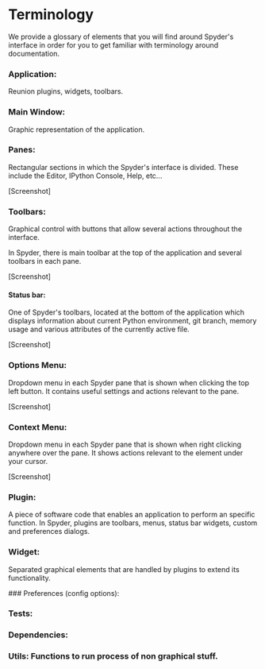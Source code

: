 # Terminology

We provide a glossary of elements that you will find around Spyder's interface in order for you to get familiar with terminology around documentation.



### Application:

Reunion plugins, widgets, toolbars.

### Main Window:

Graphic representation of the application. 

### Panes:

Rectangular sections in which the Spyder's interface is divided. These include the Editor, IPython Console, Help, etc...

[Screenshot]

### Toolbars:

Graphical control with buttons that allow several actions throughout the interface. 

In Spyder, there is main toolbar at the top of the application and several toolbars in each pane. 

[Screenshot]

#### Status bar:

One of Spyder's toolbars, located at the bottom of the application which displays information about current Python environment, git branch, memory usage and various attributes of the currently active file.

[Screenshot]

### Options Menu:

Dropdown menu in each Spyder pane that is shown when clicking the top left button. It contains useful settings and actions relevant to the pane.

[Screenshot]

### Context Menu:

Dropdown menu in each Spyder pane that is shown when right clicking anywhere over the pane. It shows actions relevant to the element under your cursor.  

[Screenshot]

### Plugin: 

A piece of software code that enables an application to perform an specific function. In Spyder, plugins are toolbars, menus, status bar widgets, custom and preferences dialogs.

### Widget:

Separated graphical elements that are handled by plugins to extend its functionality. 

### Preferences (config options):

### Tests:

### Dependencies:

### Utils: Functions to run process of non graphical stuff.



